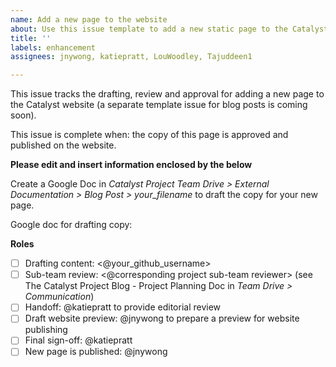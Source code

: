 ```yaml
---
name: Add a new page to the website
about: Use this issue template to add a new static page to the Catalyst Project website
title: ''
labels: enhancement
assignees: jnywong, katiepratt, LouWoodley, Tajuddeen1

---
```


This issue tracks the drafting, review and approval for adding a new page to the Catalyst website (a separate template issue for blog posts is coming soon).

This issue is complete when: the copy of this page is approved and published on the website.

**Please edit and insert information enclosed by the <angled brackets> below**

Create a Google Doc in *Catalyst Project Team Drive > External Documentation > Blog Post > your_filename* to draft the copy for your new page.

Google doc for drafting copy: <paste a link to the Google Doc here>

**Roles**

- [ ] Drafting content: <@your_github_username>
- [ ] Sub-team review: <@corresponding project sub-team reviewer> (see The Catalyst Project Blog - Project Planning Doc in *Team Drive > Communication*) 
- [ ] Handoff: @katiepratt to provide editorial review
- [ ] Draft website preview: @jnywong to prepare a preview for website publishing
- [ ] Final sign-off: @katiepratt
- [ ] New page is published: @jnywong
